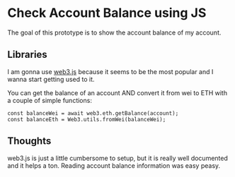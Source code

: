 # Check Account Balance using JS

The goal of this prototype is to show the account balance of my account.

## Libraries

I am gonna use [web3.js](https://github.com/ChainSafe/web3.js) because it seems to be the most popular and I wanna start getting used to it.

You can get the balance of an account AND convert it from wei to ETH with a couple of simple functions:

```
const balanceWei = await web3.eth.getBalance(account);
const balanceEth = Web3.utils.fromWei(balanceWei);
```

## Thoughts

web3.js is just a little cumbersome to setup, but it is really well documented and it helps a ton. Reading account balance information was easy peasy.
